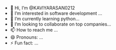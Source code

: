 - 👋 Hi, I’m @KAVIYARASAN0212
- 👀 I’m interested in software development ...
- 🌱 I’m currently learning python...
- 💞️ I’m looking to collaborate on top companies...
- 📫 How to reach me ...
- 😄 Pronouns: ...
- ⚡ Fun fact: ...

<!---
KAVIYARASAN0212/KAVIYARASAN0212 is a ✨ special ✨ repository because its `README.md` (this file) appears on your GitHub profile.
You can click the Preview link to take a look at your changes.
--->
